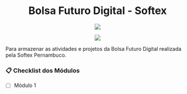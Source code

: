 <div>
  <h1 align="center"> Bolsa Futuro Digital - Softex </h1>
  <p align="center">
    <img src="https://encrypted-tbn0.gstatic.com/images?q=tbn:ANd9GcT8_YU1txdqhvBMVKECaeqKiuhFUf2fXKOAzA&s">
  </p>
  <p align="center">
    <img loading="lazy" src="http://img.shields.io/static/v1?label=STATUS&message=EM%20DESENVOLVIMENTO&color=GREEN&style=for-the-badge"/>
  </p>
</div>

Para armazenar as atividades e projetos da Bolsa Futuro Digital realizada pela Softex Pernambuco. 

### 📋 Checklist dos Módulos

- [ ] Módulo 1